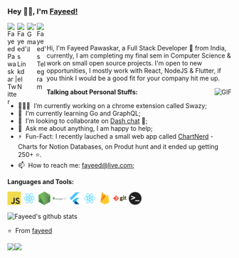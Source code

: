 ### Hey 👋🏽, I'm [Fayeed!](https://github.com/fayeed) 

<a href="https://twitter.com/fayeedP">
  <img align="left" alt="Fayeed Pawaskar | Twitter" width="22px" src="https://cdn.jsdelivr.net/npm/simple-icons@v3/icons/twitter.svg" />
</a>
<a href="https://www.linkedin.com/in/fayeedpawaskar/">
  <img align="left" alt="Fayeed's LinkdeIN" width="22px" src="https://cdn.jsdelivr.net/npm/simple-icons@v3/icons/linkedin.svg" />
</a>
<a href="fayeed@live.com">
  <img align="left" alt="'Gmail" width="22px" src="https://cdn.jsdelivr.net/npm/simple-icons@3.1.0/icons/gmail.svg" />
</a>
<a href="https://t.me/fayeed52">
  <img align="left" alt="Fayeed's Telegram" width="22px" src="https://cdn.jsdelivr.net/npm/simple-icons@v3/icons/telegram.svg" />
</a>

<br />
<br />

Hi, I'm Fayeed Pawaskar, a Full Stack Developer 🚀 from India, currently, I am completing my final sem in Computer Science & work on small open source projects.
I'm open to new opportunities, I mostly work with React, NodeJS & Flutter, if you think I would be a good fit for your company hit me up.

  <img align="right" alt="GIF" src="https://media.giphy.com/media/3GYmecuz4ncOc/giphy.gif" />
  
**Talking about Personal Stuffs:**

- 👨🏽‍💻 &nbsp;I’m currently working on a chrome extension called Swazy;
- 🌱 &nbsp;I’m currently learning Go and GraphQL; 
- 👯 &nbsp;I’m looking to collaborate on [Dash chat](https://github.com/fayeed/dash_chat) 🤝;
- 💬 &nbsp;Ask me about anything, I am happy to help;
- ⚡️ &nbsp;Fun-Fact: I recently lauched a small web app called [ChartNerd](https://chart-nerd.now.sh/) - Charts for Notion Databases, 
on Produt hunt and it ended up getting 250+ ⭐️. 
- 📫 &nbsp;How to reach me: fayeed@live.com;

**Languages and Tools:**  

<code><img height="30" src="https://raw.githubusercontent.com/github/explore/80688e429a7d4ef2fca1e82350fe8e3517d3494d/topics/javascript/javascript.png"></code>
<code><img height="30" src="https://raw.githubusercontent.com/github/explore/80688e429a7d4ef2fca1e82350fe8e3517d3494d/topics/react/react.png"></code>
<code><img height="30" src="https://raw.githubusercontent.com/github/explore/80688e429a7d4ef2fca1e82350fe8e3517d3494d/topics/nodejs/nodejs.png"></code>
<code><img height="30" src="https://raw.githubusercontent.com/github/explore/80688e429a7d4ef2fca1e82350fe8e3517d3494d/topics/mongodb/mongodb.png"></code>
<code><img height="30" src="https://raw.githubusercontent.com/github/explore/80688e429a7d4ef2fca1e82350fe8e3517d3494d/topics/flutter/flutter.png"></code>
<code><img height="30" src="https://raw.githubusercontent.com/github/explore/80688e429a7d4ef2fca1e82350fe8e3517d3494d/topics/react-native/react-native.png"></code>
<code><img height="30" src="https://raw.githubusercontent.com/github/explore/80688e429a7d4ef2fca1e82350fe8e3517d3494d/topics/firebase/firebase.png"></code>
<code><img height="30" src="https://raw.githubusercontent.com/github/explore/80688e429a7d4ef2fca1e82350fe8e3517d3494d/topics/git/git.png"></code>
<code><img height="30" src="https://raw.githubusercontent.com/github/explore/80688e429a7d4ef2fca1e82350fe8e3517d3494d/topics/terminal/terminal.png"></code>


![Fayeed's github stats](https://github-readme-stats.vercel.app/api?username=fayeed&show_icons=true&title_color=fff&icon_color=79ff97&text_color=9f9f9f&bg_color=151515)

⭐️ &nbsp;From  [fayeed](https://github.com/fayeed)


<a href="https://github.com/fayeed/dash_chat">
  <img align="left" src="https://github-readme-stats.vercel.app/api/pin/?username=fayeed&repo=dash_chat" />
</a>

<a href="https://github.com/fayeed/flutter_parsed_text">
  <img align="left" src="https://github-readme-stats.vercel.app/api/pin/?username=fayeed&repo=flutter_parsed_text" />
</a>

